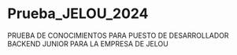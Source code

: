# Prueba_JELOU_2024
PRUEBA DE CONOCIMIENTOS PARA PUESTO DE DESARROLLADOR BACKEND JUNIOR PARA LA EMPRESA DE JELOU
